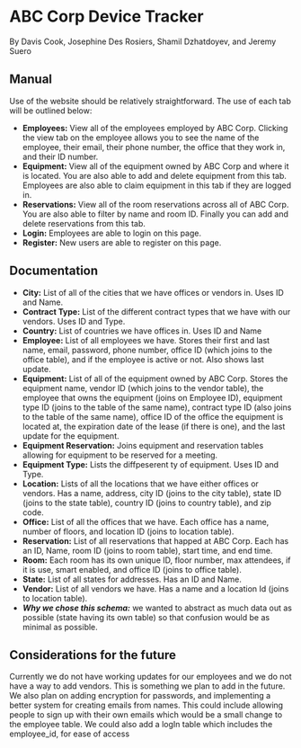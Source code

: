 # ABC Corp Device Tracker
By Davis Cook, Josephine Des Rosiers, Shamil Dzhatdoyev, and Jeremy Suero

## Manual
Use of the website should be relatively straightforward. The use of each tab will be outlined below:
* **Employees:** View all of the employees employed by ABC Corp. Clicking the view tab on the employee allows you to see the name of the employee, their email, their phone number, the office that they work in, and their ID number.
* **Equipment:** View all of the equipment owned by ABC Corp and where it is located. You are also able to add and delete equipment from this tab. Employees are also able to claim equipment in this tab if they are logged in.
* **Reservations:** View all of the room reservations across all of ABC Corp. You are also able to filter by name and room ID. Finally you can add and delete reservations from this tab.
* **Login:** Employees are able to login on this page.
* **Register:** New users are able to register on this page.

## Documentation
* **City:** List of all of the cities that we have offices or vendors in. Uses ID and Name.
* **Contract Type:** List of the different contract types that we have with our vendors. Uses ID and Type.
* **Country:** List of countries we have offices in. Uses ID and Name
* **Employee:** List of all employees we have. Stores their first and last name, email, password, phone number, office ID (which joins to the office table), and if the employee is active or not. Also shows last update.
* **Equipment:** List of all of the equipment owned by ABC Corp. Stores the equipment name, vendor ID (which joins to the vendor table), the employee that owns the equipment (joins on Employee ID), equipment type ID (joins to the table of the same name), contract type ID (also joins to the table of the same name), office ID of the office the equipment is located at, the expiration date of the lease (if there is one), and the last update for the equipment.
* **Equipment Reservation:** Joins equipment and reservation tables allowing for equipment to be reserved for a meeting.
* **Equipment Type:** Lists the diffpeserent ty of equipment. Uses ID and Type.
* **Location:** Lists of all the locations that we have either offices or vendors. Has a name, address, city ID (joins to the city table), state ID (joins to the state table), country ID (joins to country table), and zip code.
* **Office:** List of all the offices that we have. Each office has a name, number of floors, and location ID (joins to location table).
* **Reservation:** List of all reservations that happed at ABC Corp. Each has an ID, Name, room ID (joins to room table), start time, and end time.
* **Room:**  Each room has its own unique ID, floor number, max attendees, if it is use, smart enabled, and office ID (joins to office table).
* **State:** List of all states for addresses. Has an ID and Name.
* **Vendor:** List of all vendors we have. Has a name and a location Id (joins to location table).
* ***Why we chose this schema:*** we wanted to abstract as much data out as possible (state having its own table) so that confusion would be as minimal as possible.

## Considerations for the future
Currently we do not have working updates for our employees and we do not have a way to add vendors. This is something we plan to add in the future. We also plan on adding encryption for passwords, and implementing a better system for creating emails from names. This could include allowing people to sign up with their own emails which would be a small change to the employee table. We could also add a logIn table which includes the employee_id, for ease of access
